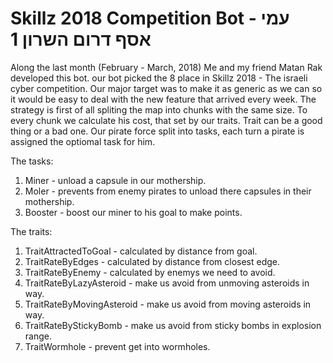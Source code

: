 # Skillz 2018 Competition Bot - עמי אסף דרום השרון 1

Along the last month (February - March, 2018) Me and my friend Matan Rak developed this bot. our bot picked the 8 place in Skillz 2018 - The israeli cyber competition.
Our major target was to make it as generic as we can so it would be easy to deal with the new feature that arrived every week.
The strategy is first of all spliting the map into chunks with the same size. To every chunk we calculate his cost, that set by our traits. Trait can be a good thing or a bad one. Our pirate force split into tasks, each turn a pirate is assigned the optiomal task for him.

The tasks:
  1. Miner - unload a capsule in our mothership.
  2. Moler - prevents from enemy pirates to unload there capsules in their mothership. 
  3. Booster - boost our miner to his goal to make points.
  
The traits:
  1. TraitAttractedToGoal - calculated by distance from goal.
  2. TraitRateByEdges - calculated by distance from closest edge.
  3. TraitRateByEnemy - calculated by enemys we need to avoid.
  4. TraitRateByLazyAsteroid - make us avoid from unmoving asteroids in way.
  5. TraitRateByMovingAsteroid - make us avoid from moving asteroids in way.
  6. TraitRateByStickyBomb - make us avoid from sticky bombs in explosion range.
  7. TraitWormhole - prevent get into wormholes.

  




